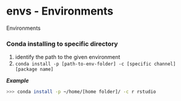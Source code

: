 # envs - Environments
Environments
### Conda installing to specific directory
1. identify the path to the given environment
2. `conda install -p [path-to-env-folder] -c [specific channel] [package name]`

***Example***
```bash
>>> conda install -p ~/home/[home folder]/ -c r rstudio
```
